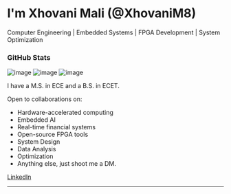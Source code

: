 # I'm Xhovani Mali (@XhovaniM8)
Computer Engineering | Embedded Systems | FPGA Development | System Optimization

### GitHub Stats

![image](https://github.com/user-attachments/assets/6da77a42-bd01-4202-b161-71faf0922055)
![image](https://github.com/user-attachments/assets/76bafd11-6e54-44df-9d45-2a6b1d29d6ca)
![image](https://github.com/user-attachments/assets/e34612bc-39c9-4a17-9c82-c8c115233930)


I have a M.S. in ECE and a B.S. in ECET.

Open to collaborations on:
- Hardware-accelerated computing
- Embedded AI
- Real-time financial systems
- Open-source FPGA tools
- System Design
- Data Analysis
- Optimization
- Anything else, just shoot me a DM. 

[LinkedIn](https://www.linkedin.com/in/xhovanimali/)

---

<!---
XhovaniM8/XhovaniM8 is a ✨ special ✨ repository because its `README.md` (this file) appears on your GitHub profile.
You can click the Preview link to take a look at your changes.
--->
